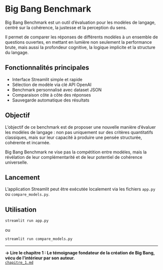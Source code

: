 # Big Bang Benchmark

Big Bang Benchmark est un outil d’évaluation pour les modèles de langage, centré sur la cohérence, la justesse et la perception du sens.

Il permet de comparer les réponses de différents modèles à un ensemble de questions ouvertes, en mettant en lumière non seulement la performance brute, mais aussi la profondeur cognitive, la logique implicite et la structure du langage.

## Fonctionnalités principales

- Interface Streamlit simple et rapide
- Sélection de modèle via clé API OpenAI
- Benchmark personnalisé avec dataset JSON
- Comparaison côte à côte des réponses
- Sauvegarde automatique des résultats

## Objectif

L’objectif de ce benchmark est de proposer une nouvelle manière d’évaluer les modèles de langage : non pas uniquement sur des critères quantitatifs classiques, mais sur leur capacité à produire une pensée structurée, cohérente et incarnée.

Big Bang Benchmark ne vise pas la compétition entre modèles, mais la révélation de leur complémentarité et de leur potentiel de cohérence universelle.

## Lancement

L’application Streamlit peut être exécutée localement via les fichiers `app.py` ou `compare_models.py`.

## Utilisation

```bash
streamlit run app.py
```

ou

```bash
streamlit run compare_models.py
```

---

**→ Lire le chapitre 1 : Le témoignage fondateur de la création de Big Bang, vécu de l’intérieur par son auteur.**  
[`chapitre_1.md`](./chapitre_1.md)
